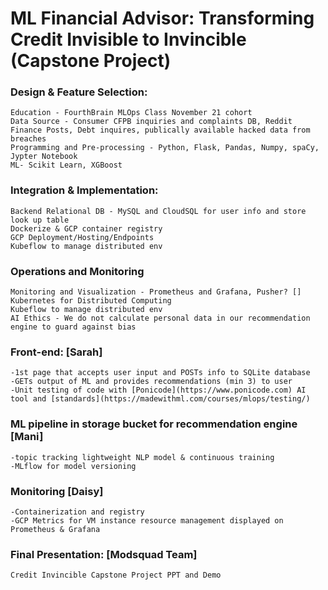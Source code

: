 # ML Financial Advisor: Transforming Credit Invisible to Invincible (Capstone Project)

### Design & Feature Selection:
```
Education - FourthBrain MLOps Class November 21 cohort
Data Source - Consumer CFPB inquiries and complaints DB, Reddit Finance Posts, Debt inquires, publically available hacked data from breaches 
Programming and Pre-processing - Python, Flask, Pandas, Numpy, spaCy, Jypter Notebook
ML- Scikit Learn, XGBoost
```

### Integration & Implementation:
```
Backend Relational DB - MySQL and CloudSQL for user info and store look up table
Dockerize & GCP container registry
GCP Deployment/Hosting/Endpoints
Kubeflow to manage distributed env 
```
### Operations and Monitoring
```
Monitoring and Visualization - Prometheus and Grafana, Pusher? []
Kubernetes for Distributed Computing
Kubeflow to manage distributed env 
AI Ethics - We do not calculate personal data in our recommendation engine to guard against bias
```
### Front-end: [Sarah]
```
-1st page that accepts user input and POSTs info to SQLite database 
-GETs output of ML and provides recommendations (min 3) to user
-Unit testing of code with [Ponicode](https://www.ponicode.com) AI tool and [standards](https://madewithml.com/courses/mlops/testing/) 
```

### ML pipeline in storage bucket for recommendation engine [Mani]
```
-topic tracking lightweight NLP model & continuous training
-MLflow for model versioning
```   

### Monitoring [Daisy]
```
-Containerization and registry
-GCP Metrics for VM instance resource management displayed on Prometheus & Grafana 
```

### Final Presentation: [Modsquad Team]
```
Credit Invincible Capstone Project PPT and Demo

```

